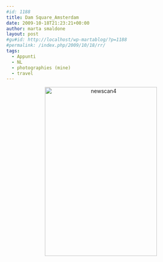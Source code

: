 ```yaml
---
#id: 1188
title: Dam Square_Amsterdam
date: 2009-10-18T21:23:21+00:00
author: marta smaldone
layout: post
#gu#id: http://localhost/wp-martablog/?p=1188
#permalink: /index.php/2009/10/18/rr/
tags:
  - Appunti
  - NL
  - photographies (mine)
  - travel
---
```

<p style="text-align: center;">
  <img class="aligncenter wp-image-3575" src="{{ site.url }}/images/uploads/2009/10/newscan4.jpg" alt="newscan4" width="299" height="450" srcset="{{ site.url }}/images/uploads/2009/10/newscan4.jpg 571w, {{ site.url }}/images/uploads/2009/10/newscan4-200x300.jpg 200w" sizes="(max-width: 299px) 100vw, 299px" />
</p>
